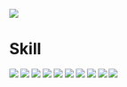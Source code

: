 <img src="https://capsule-render.vercel.app/api?text=조민수%20입니다.&fontColor=eee&type=soft&color=00ff0000&animation=twinkling&fontSize=50"
/>

# Skill

<img src="https://img.shields.io/badge/Javascript-000?logo=Javascript">
<img src="https://img.shields.io/badge/Typescript-000?logo=Typescript">
<img src="https://img.shields.io/badge/React-000?logo=React">
<img src="https://img.shields.io/badge/Redux-000?logo=Redux">
<img src="https://img.shields.io/badge/React-Query-000?logo=React-Query">
<img src="https://img.shields.io/badge/HTML-000?logo=HTML5">
<img src="https://img.shields.io/badge/CSS-000?logo=CSS3">
<img src="https://img.shields.io/badge/Docker-000?logo=Docker">
<img src="https://img.shields.io/badge/Jenkins-000?logo=Jenkins">
<img src="https://img.shields.io/badge/EC2-000?logo=Amazon-EC2">
